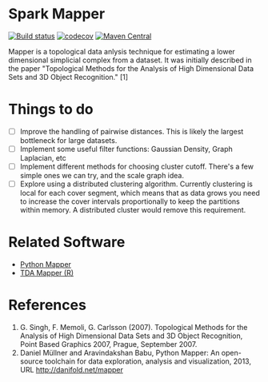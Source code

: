 # Spark Mapper

[![Build status](https://api.travis-ci.org/log0ymxm/spark-mapper.svg?branch=master)](https://travis-ci.org/log0ymxm/spark-mapper)
[![codecov](https://codecov.io/gh/log0ymxm/spark-mapper/branch/master/graph/badge.svg)](https://codecov.io/gh/log0ymxm/spark-mapper)
[![Maven Central](https://img.shields.io/maven-central/v/com.github.log0ymxm/spark-mapper_2.11.svg)](http://search.maven.org/#search%7Cga%7C1%7Cg%3A%22com.github.log0ymxm%22%20AND%20a%3A%22spark-mapper_2.11%22)

Mapper is a topological data anlysis technique for estimating a lower dimensional simplicial complex from a dataset. It was initially described in the paper "Topological Methods for the Analysis of High Dimensional Data Sets and 3D Object Recognition." [1]

# Things to do

- [ ] Improve the handling of pairwise distances. This is likely the largest bottleneck for large datasets.
- [ ] Implement some useful filter functions: Gaussian Density, Graph Laplacian, etc
- [ ] Implement different methods for choosing cluster cutoff. There's a few simple ones we can try, and the scale graph idea. 
- [ ] Explore using a distributed clustering algorithm. Currently clustering is local for each cover segment, which means that as data grows you need to increase the cover intervals proportionally to keep the partitions within memory. A distributed cluster would remove this requirement.

# Related Software

- [Python Mapper](http://danifold.net/mapper/index.html)
- [TDA Mapper (R)](https://github.com/paultpearson/TDAmapper/)

# References

1. G. Singh, F. Memoli, G. Carlsson (2007). Topological Methods for the Analysis of High Dimensional Data Sets and 3D Object Recognition, Point Based Graphics 2007, Prague, September 2007.
2. Daniel Müllner and Aravindakshan Babu, Python Mapper: An open-source toolchain for data exploration, analysis and visualization, 2013, URL http://danifold.net/mapper
